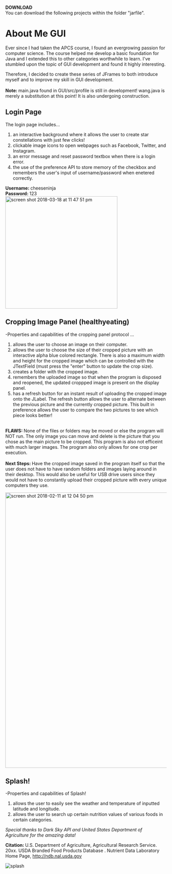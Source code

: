 <strong>DOWNLOAD</strong> </br>
You can download the following projects within the folder "jarfile". 
# About Me GUI

Ever since I had taken the APCS course, I found an evergrowing passion for computer science.
The course helped me develop a basic foundation for Java and I extended this to other categories worthwhile to learn.
I've stumbled upon the topic of GUI development and found it highly interesting. 

Therefore, I decided to create these series of JFrames to both introduce myself and to improve my skill in GUI development.</br></br>
<strong>Note: </strong> main.java found in GUI/src/profile is still in development! wang.java is merely a substitution at this point! It is also undergoing construction.


## Login Page </br>
The login page includes... </br>
1) an interactive background where it allows the user to create <span>star constellations </span>with just few clicks! </br>
2) clickable image icons to open webpages such as Facebook, Twitter, and Instagram. </br>
3) an error message and reset password textbox when there is a login error. </br>
2) the use of the preference API to store memory of the checkbox and remembers the user's input of username/password when enetered correctly. </br>

<strong>Username: </strong>cheeseninja </br>
<strong>Password: </strong>123 </br>
<img width="350" alt="screen shot 2018-03-18 at 11 47 51 pm" src="https://user-images.githubusercontent.com/26124862/37577181-e053e2e6-2b06-11e8-87a8-ca906bc0f2fb.png">

## Cropping Image Panel (healthyeating) </br>
-Properties and capabilities of the cropping panel protocol ... </br>
1) allows the user to choose an image on their computer. </br>
2) allows the user to choose the size of their cropped picture with an interactive alpha blue colored rectangle. There is also a maximum width and height for the cropped image which can be controlled with the JTextField (must press the "enter" button to update the crop size).</br>
3) creates a folder with the cropped image. </br>
4) remembers the uploaded image so that when the program is disposed and reopened, the updated croppped image is present on the display panel. </br>
5) has a refresh button for an instant result of uploading the cropped image onto the JLabel. The refresh button allows the user to alternate between the previous picture and the currently cropped picture. This built in preference allows the user to compare the two pictures to see which piece looks better! </br> </br>

<strong>FLAWS: </strong>None of the files or folders may be moved or else the program will NOT run. The only image you can move and delete is the picture that you chose as the main picture to be cropped. This program is also not efficeint with much larger images. The program also only allows for one crop per execution. </br></br>
<strong>Next Steps: </strong> Have the cropped image saved in the program itself so that the user does not have to have random folders and images laying around in their desktop. This would also be useful for USB drive users since they would not have to constantly upload their cropped picture with every unique computers they use. 

<img width="858" alt="screen shot 2018-02-11 at 12 04 50 pm" src="https://user-images.githubusercontent.com/26124862/36075966-d82f072a-0f23-11e8-989f-1d7f7c55b192.png">

## Splash! </br>
-Properties and capabilities of Splash! </br>
1) allows the user to easily see the weather and temperature of inputted latitude and longitude. </br>
2) allows the user to search up certain nutrition values of various foods in certain categories. </br>

*Special thanks to Dark Sky API and United States Department of Agriculture for the amazing data!* </br>

<strong>Citation: </strong> U.S. Department of Agriculture, Agricultural Research Service. 20xx. USDA Branded Food Products Database . Nutrient Data Laboratory Home Page, http://ndb.nal.usda.gov </br>

![splash](https://user-images.githubusercontent.com/26124862/37718781-e4a2c174-2cf9-11e8-9ce4-1b0f4f254b03.JPG)






